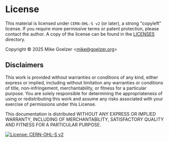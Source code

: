 # License

This material is licensed under `CERN-OHL-S v2` (or later), a strong "copyleft" license.  If you require more permissive terms or patent protection, please contact the author.  A copy of the license can be found in the [LICENSES](./LICENSES) directory.

Copyright © 2025 Mike Goelzer <<mike@goelzer.org>>

## Disclaimers

This work is provided without warranties or conditions
of any kind, either express or implied, including without limitation any warranties or conditions of title, non-infringement, merchantability, or fitness for a particular purpose. You are solely responsible for
determining the appropriateness of using or redistributing this work and assume any risks associated with your exercise of permissions under this License.

This documentation is distributed WITHOUT ANY EXPRESS OR IMPLIED WARRANTY, INCLUDING OF MERCHANTABILITY, SATISFACTORY QUALITY AND FITNESS FOR A PARTICULAR PURPOSE.

[![License: CERN-OHL-S v2](https://img.shields.io/badge/License-CERN--OHL--S_v2-GREEN.svg)](https://opensource.org/CERN-OHL-S)


